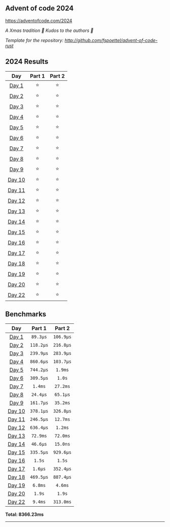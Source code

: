 ## Advent of code 2024

https://adventofcode.com/2024

_A Xmas tradition 🎅 Kudos to the authors 🎉_


_Template for the repository: http://github.com/fspoettel/advent-of-code-rust_


<!--- advent_readme_stars table --->
## 2024 Results

| Day | Part 1 | Part 2 |
| :---: | :---: | :---: |
| [Day 1](https://adventofcode.com/2024/day/1) | ⭐ | ⭐ |
| [Day 2](https://adventofcode.com/2024/day/2) | ⭐ | ⭐ |
| [Day 3](https://adventofcode.com/2024/day/3) | ⭐ | ⭐ |
| [Day 4](https://adventofcode.com/2024/day/4) | ⭐ | ⭐ |
| [Day 5](https://adventofcode.com/2024/day/5) | ⭐ | ⭐ |
| [Day 6](https://adventofcode.com/2024/day/6) | ⭐ | ⭐ |
| [Day 7](https://adventofcode.com/2024/day/7) | ⭐ | ⭐ |
| [Day 8](https://adventofcode.com/2024/day/8) | ⭐ | ⭐ |
| [Day 9](https://adventofcode.com/2024/day/9) | ⭐ | ⭐ |
| [Day 10](https://adventofcode.com/2024/day/10) | ⭐ | ⭐ |
| [Day 11](https://adventofcode.com/2024/day/11) | ⭐ | ⭐ |
| [Day 12](https://adventofcode.com/2024/day/12) | ⭐ | ⭐ |
| [Day 13](https://adventofcode.com/2024/day/13) | ⭐ | ⭐ |
| [Day 14](https://adventofcode.com/2024/day/14) | ⭐ | ⭐ |
| [Day 15](https://adventofcode.com/2024/day/15) | ⭐ | ⭐ |
| [Day 16](https://adventofcode.com/2024/day/16) | ⭐ | ⭐ |
| [Day 17](https://adventofcode.com/2024/day/17) | ⭐ | ⭐ |
| [Day 18](https://adventofcode.com/2024/day/18) | ⭐ | ⭐ |
| [Day 19](https://adventofcode.com/2024/day/19) | ⭐ | ⭐ |
| [Day 20](https://adventofcode.com/2024/day/20) | ⭐ | ⭐ |
| [Day 22](https://adventofcode.com/2024/day/22) | ⭐ | ⭐ |
<!--- advent_readme_stars table --->

<!--- benchmarking table --->
## Benchmarks

| Day | Part 1 | Part 2 |
| :---: | :---: | :---:  |
| [Day 1](./src/bin/01.rs) | `89.3µs` | `106.9µs` |
| [Day 2](./src/bin/02.rs) | `118.2µs` | `216.8µs` |
| [Day 3](./src/bin/03.rs) | `239.9µs` | `283.9µs` |
| [Day 4](./src/bin/04.rs) | `860.6µs` | `103.7µs` |
| [Day 5](./src/bin/05.rs) | `744.2µs` | `1.9ms` |
| [Day 6](./src/bin/06.rs) | `309.5µs` | `1.0s` |
| [Day 7](./src/bin/07.rs) | `1.4ms` | `27.2ms` |
| [Day 8](./src/bin/08.rs) | `24.4µs` | `65.1µs` |
| [Day 9](./src/bin/09.rs) | `161.7µs` | `35.2ms` |
| [Day 10](./src/bin/10.rs) | `378.1µs` | `326.8µs` |
| [Day 11](./src/bin/11.rs) | `246.5µs` | `12.7ms` |
| [Day 12](./src/bin/12.rs) | `636.4µs` | `1.2ms` |
| [Day 13](./src/bin/13.rs) | `72.9ms` | `72.0ms` |
| [Day 14](./src/bin/14.rs) | `46.6µs` | `15.0ns` |
| [Day 15](./src/bin/15.rs) | `335.5µs` | `929.6µs` |
| [Day 16](./src/bin/16.rs) | `1.5s` | `1.5s` |
| [Day 17](./src/bin/17.rs) | `1.6µs` | `352.4µs` |
| [Day 18](./src/bin/18.rs) | `469.5µs` | `887.4µs` |
| [Day 19](./src/bin/19.rs) | `6.8ms` | `4.6ms` |
| [Day 20](./src/bin/20.rs) | `1.9s` | `1.9s` |
| [Day 22](./src/bin/22.rs) | `9.4ms` | `313.0ms` |

**Total: 8366.23ms**
<!--- benchmarking table --->

---
